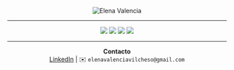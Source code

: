 <p align="center">
  <img src="https://img.shields.io/badge/Elena%20Valencia-💻-blue?style=for-the-badge&logo=github" alt="Elena Valencia"/>
</p>

---

<p align="center">
  <!-- Habilidades -->
  <img src="https://img.shields.io/badge/HTML5-E34F26?style=flat-square&logo=html5"/>
  <img src="https://img.shields.io/badge/CSS3-1572B6?style=flat-square&logo=css3"/>
  <img src="https://img.shields.io/badge/JavaScript-F7DF1E?style=flat-square&logo=javascript"/>
  <img src="https://img.shields.io/badge/Bootstrap-7952B3?style=flat-square&logo=bootstrap"/>
</p>

---

<p align="center">
  <!-- Contacto -->
  <b>Contacto</b><br>
  <a href="https://www.linkedin.com/">LinkedIn</a> | ✉️ <code>elenavalenciavilcheso@gmail.com</code>
</p>
